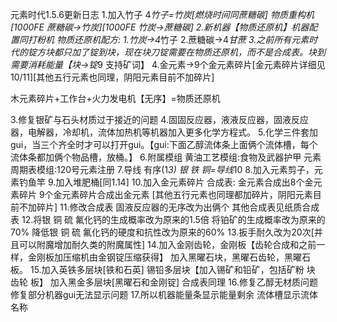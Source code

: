 元素时代1.5.6更新日志
1.加入竹子
4*竹子=竹炭[燃烧时间同蔗糖碳]
物质重构机[1000FE  蔗糖碳→竹炭][1000FE 竹炭→蔗糖碳]
2.新机器【物质还原机】机器配置同打粉机
物质还原机配方:
1.竹炭→4*竹子  2.蔗糖碳→4*甘蔗
3.之前所有元素时代的锭方块都只加了锭到块，现在块刀锭需要在物质还原机，而不是合成表。块到需要消耗能量【块→锭*9 支持矿词】
4.金元素→9个金元素碎片[金元素碎片详细见10/11][其他五行元素也同理，阴阳元素目前不加碎片]

木元素碎片+工作台+火力发电机【无序】=物质还原机

3.修复银矿与石头材质过于接近的问题
4.固固反应器，液液反应器，固液反应器，电解器，冷却机，流体加热机等机器加入更多化学方程式。
5.化学三件套加gui，当三个齐全时才可以打开gui。【gui:下面乙醇流体条上面俩个流体槽，每个流体条都加俩个物品槽，放桶。】
6.附属模组  黄油工艺模组:食物及武器护甲
元素周期表模组:120号元素注册
7.导线
有序(1*3)
银 铁 铜=导线*10
8.加入元素剪子，元素钓鱼竿
9.加入堆肥桶[同1.14]
10.加入金元素碎片
合成表:
金元素合成出8个金元素碎片
9个金元素碎片合成出金元素
[其他五行元素也同理都加碎片，阴阳元素目前不加碎片]
11.修改合成表
固液反应器的无序改为出俩个
其他合成表见纸质合成表
12.将银 铜 硫 氟化钙的生成概率改为原来的1.5倍
将铂矿的生成概率改为原来的70%
降低银 铜 硫 氟化钙的硬度和抗性改为原来的60%
13.扳手耐久改为20次[并且可以附魔增加耐久类的附魔属性]
14.加入金刚齿轮，金刚板【齿轮合成和之前一样，金刚板加压缩机由金钢锭压缩获得】
加入黑曜石块，黑曜石齿轮，黑曜石板。
15.加入英铁多层块[铁和石英]  锡铅多层块【加入锡矿和铅矿，包括矿粉 块 齿轮 板】
加入黑金多层块[黑曜石和金刚锭]
 合成表同理
16.修复乙醇无材质问题
修复部分机器gui无法显示问题
17.所以机器能量条显示能量剩余
流体槽显示流体名称